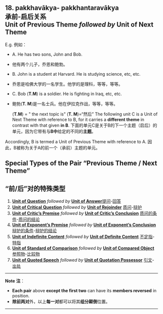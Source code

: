 ## 18. pakkhavākya- pakkhantaravākya<br>**承前**-**启后**关系<br>**Unit of Previous Theme** *followed by* **Unit of Next Theme**
E.g. 例如：
- A. He has two sons, John and Bob.
- 他有两个儿子，乔恩和鲍勃。
- B. John is a student at Harvard. He is studying science, etc, etc.
- 乔恩是哈佛大学的一名学生。他学的是理科，等等，等等。
- C. Bob (**T.M**) is a soldier. He is fighting in Iraq, etc, etc.
- 鲍勃(**T. M**)是一名士兵。他在伊拉克作战，等等，等等。

    (**T.M**) = " the next topic is"
    (**T. M**)=“然后”
The following unit C is a Unit of Next Theme with reference to B, for it carries a **different theme** in contrast with that given **in B**.
下面的单元C是关于B的下一个主题（启后）的单元，因为它带有与**B中**给定的不同的**主题**。

Accordingly, B is termed a Unit of Previous Theme with reference to A.
因此，B被称为关于A的前一个（承前）主题的单元。

## **Special Types of the Pair “Previous Theme / Next Theme”**
## **“前/后”对的特殊类型**

1. [**Unit of Question**](# "pucchāvākya") *followed by* [**Unit of Answer**](# "vissajjanāvākya")[提问](# "pucchāvākya")-[回答](# "vissajjanāvākya")
2. [**Unit of Critical Question**](# "codanāvākya: a question meant to find fault") *followed by* [**Unit of Rejoinder**](# "parihāravākya: an answer meant to repel the blame") [质问](# "codanāvākya")-[辩护](# "parihāravākya")
3. [**Unit of Critic’s Premise**](# "codakābhogavākya") *followed by* [**Unit of Critic’s Conclusion**](# "codakābhogaphalavākya: Unit of Critical Question") [质问的条件](# "codakābhogavākya")-[质问的结论](# "codakābhogaphalavākya")
4. [**Unit of Exponent’s Premise**](# "parihārābhogavākya") *followed by* [**Unit of Exponent’s Conclusion**](# "parihārābhogaphalavākya: Unit of Rejoinder") [辩护的条件](# "parihārābhogavākya")-[辩护的结论](# "parihārābhogaphalavākya")
5. [**Unit of Indefinite Content**](# "aniyamavākya: Having a relative pronoun Ya") *followed by* [**Unit of Definite Content**](# "niyamavākya: having a demonstrative pronoun identical with Ya in the Unit of Indefinite Sense") [不定指](# "aniyamavākya")-[特指](# "niyamavākya")
6. [**Unit of Standard of Comparison**](# "upamānavākya: Having a standard of comparison") *followed by* [**Unit of Compared Object**](# "upameyyavākya: having an object compared to the standard given in the Unit of Standard of Comparison") [参照物](# "upamānavākya")-[比较物](# "upameyyavākya")
7. [**Unit of Quoted Speech**](# "ākāravākya") *followed by* [**Unit of Quotation Possessor**](# "ākāravanta-vākya: the unit in which the quoted speech is buried") [引文](# "ākāravākya")-[出处](# "ākāravanta-vākya")

----------------------------------
**Note**  **注**：
- **Each pair** above **except the first two** can have its **members reversed** in position.
- **除前两对**外，以上**每一对**都可以将其**组分颠倒**位置。

----------------------------------